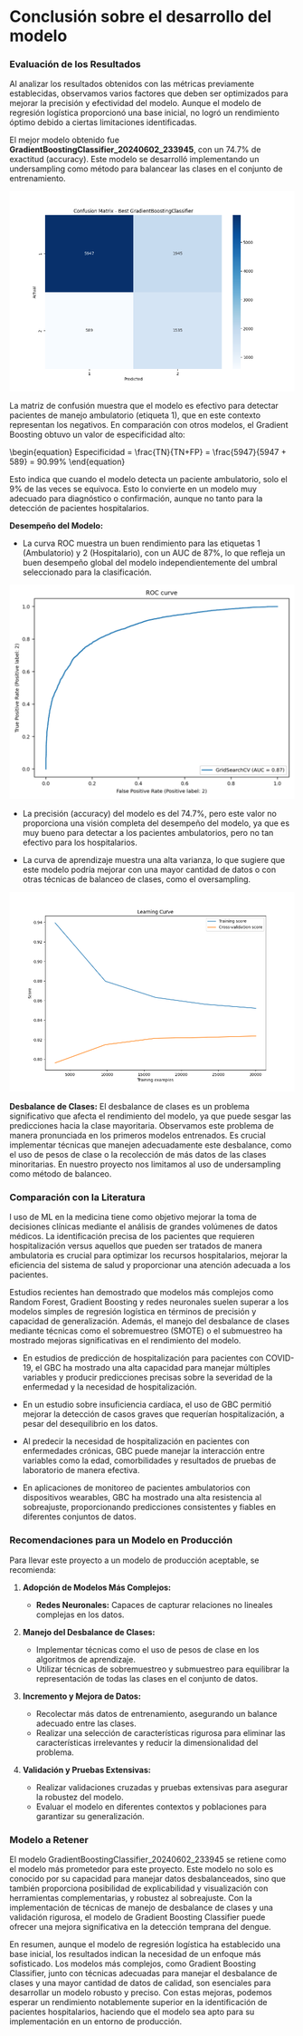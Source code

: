# Conclusión sobre el desarrollo del modelo

### Evaluación de los Resultados

Al analizar los resultados obtenidos con las métricas previamente establecidas, observamos varios factores que deben ser optimizados para mejorar la precisión y efectividad del modelo. Aunque el modelo de regresión logística proporcionó una base inicial, no logró un rendimiento óptimo debido a ciertas limitaciones identificadas.

El mejor modelo obtenido fue **GradientBoostingClassifier_20240602_233945**, con un 74.7% de exactitud (accuracy). Este modelo se desarrolló implementando un undersampling como método para balancear las clases en el conjunto de entrenamiento.

![Matriz de Confusión de GradientBoostingClassifier_20240602_233945](reports/figures/confusion_matrix_best_model.png)

La matriz de confusión muestra que el modelo es efectivo para detectar pacientes de manejo ambulatorio (etiqueta 1), que en este contexto representan los negativos. En comparación con otros modelos, el Gradient Boosting obtuvo un valor de especificidad alto:

\begin{equation}
Especificidad = \frac{TN}{TN+FP} = \frac{5947}{5947 + 589} = 90.99%
\end{equation}

Esto indica que cuando el modelo detecta un paciente ambulatorio, solo el 9% de las veces se equivoca. Esto lo convierte en un modelo muy adecuado para diagnóstico o confirmación, aunque no tanto para la detección de pacientes hospitalarios.

**Desempeño del Modelo:**
- La curva ROC muestra un buen rendimiento para las etiquetas 1 (Ambulatorio) y 2 (Hospitalario), con un AUC de 87%, lo que refleja un buen desempeño global del modelo independientemente del umbral seleccionado para la clasificación.

![Curva ROC de GradientBoostingClassifier_20240602_233945](reports/figures/training_roc_curve.png)

- La precisión (accuracy) del modelo es del 74.7%, pero este valor no proporciona una visión completa del desempeño del modelo, ya que es muy bueno para detectar a los pacientes ambulatorios, pero no tan efectivo para los hospitalarios.

- La curva de aprendizaje muestra una alta varianza, lo que sugiere que este modelo podría mejorar con una mayor cantidad de datos o con otras técnicas de balanceo de clases, como el oversampling.

![Curva de Aprendizaje de GradientBoostingClassifier_20240602_233945](reports/figures/learning_curve.png)

**Desbalance de Clases:**
El desbalance de clases es un problema significativo que afecta el rendimiento del modelo, ya que puede sesgar las predicciones hacia la clase mayoritaria. Observamos este problema de manera pronunciada en los primeros modelos entrenados. Es crucial implementar técnicas que manejen adecuadamente este desbalance, como el uso de pesos de clase o la recolección de más datos de las clases minoritarias. En nuestro proyecto nos limitamos al uso de undersampling como método de balanceo.

### Comparación con la Literatura

l uso de ML en la medicina tiene como objetivo mejorar la toma de decisiones clínicas mediante el análisis de grandes volúmenes de datos médicos. La identificación precisa de los pacientes que requieren hospitalización versus aquellos que pueden ser tratados de manera ambulatoria es crucial para optimizar los recursos hospitalarios, mejorar la eficiencia del sistema de salud y proporcionar una atención adecuada a los pacientes.

Estudios recientes han demostrado que modelos más complejos como Random Forest, Gradient Boosting y redes neuronales suelen superar a los modelos simples de regresión logística en términos de precisión y capacidad de generalización. Además, el manejo del desbalance de clases mediante técnicas como el sobremuestreo (SMOTE) o el submuestreo ha mostrado mejoras significativas en el rendimiento del modelo.

- En estudios de predicción de hospitalización para pacientes con COVID-19, el GBC ha mostrado una alta capacidad para manejar múltiples variables y producir predicciones precisas sobre la severidad de la enfermedad y la necesidad de hospitalización.

- En un estudio sobre insuficiencia cardíaca, el uso de GBC permitió mejorar la detección de casos graves que requerían hospitalización, a pesar del desequilibrio en los datos.

- Al predecir la necesidad de hospitalización en pacientes con enfermedades crónicas, GBC puede manejar la interacción entre variables como la edad, comorbilidades y resultados de pruebas de laboratorio de manera efectiva.

- En aplicaciones de monitoreo de pacientes ambulatorios con dispositivos wearables, GBC ha mostrado una alta resistencia al sobreajuste, proporcionando predicciones consistentes y fiables en diferentes conjuntos de datos.


### Recomendaciones para un Modelo en Producción

Para llevar este proyecto a un modelo de producción aceptable, se recomienda:

1. **Adopción de Modelos Más Complejos:**
   - **Redes Neuronales:** Capaces de capturar relaciones no lineales complejas en los datos.

2. **Manejo del Desbalance de Clases:**
   - Implementar técnicas como el uso de pesos de clase en los algoritmos de aprendizaje.
   - Utilizar técnicas de sobremuestreo y submuestreo para equilibrar la representación de todas las clases en el conjunto de datos.

3. **Incremento y Mejora de Datos:**
   - Recolectar más datos de entrenamiento, asegurando un balance adecuado entre las clases.
   - Realizar una selección de características rigurosa para eliminar las características irrelevantes y reducir la dimensionalidad del problema.

4. **Validación y Pruebas Extensivas:**
   - Realizar validaciones cruzadas y pruebas extensivas para asegurar la robustez del modelo.
   - Evaluar el modelo en diferentes contextos y poblaciones para garantizar su generalización.

### Modelo a Retener

El modelo GradientBoostingClassifier_20240602_233945 se retiene como el modelo más prometedor para este proyecto. Este modelo no solo es conocido por su capacidad para manejar datos desbalanceados, sino que también proporciona posibilidad de explicabilidad y visualización con herramientas complementarias, y robustez al sobreajuste. Con la implementación de técnicas de manejo de desbalance de clases y una validación rigurosa, el modelo de Gradient Boosting Classifier puede ofrecer una mejora significativa en la detección temprana del dengue.

En resumen, aunque el modelo de regresión logística ha establecido una base inicial, los resultados indican la necesidad de un enfoque más sofisticado. Los modelos más complejos, como Gradient Boosting Classifier, junto con técnicas adecuadas para manejar el desbalance de clases y una mayor cantidad de datos de calidad, son esenciales para desarrollar un modelo robusto y preciso. Con estas mejoras, podemos esperar un rendimiento notablemente superior en la identificación de pacientes hospitalarios, haciendo que el modelo sea apto para su implementación en un entorno de producción.

